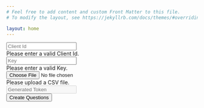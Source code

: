 ```yaml
---
# Feel free to add content and custom Front Matter to this file.
# To modify the layout, see https://jekyllrb.com/docs/themes/#overriding-theme-defaults

layout: home
---
```

<div class="container-fluid">
    <form action="#" class="needs-validation" id="bulk-update-form">
        <div class="row">
            <div class="col col-2">
                <input placeholder="Client Id" type="text" id="clientId" class="form-control" required>
                <div class="invalid-feedback">Please enter a valid Client Id.</div>
            </div>
            <div class="col col-2">
                <input placeholder="Key" type="text" id="clientKey" class="form-control" required>
                <div class="invalid-feedback">Please enter a valid Key.</div>
            </div>
            <div class="col col-3">
                <input type="file" id="fileToUpload" class="form-control" required>
                <div class="invalid-feedback">Please upload a CSV file.</div>
            </div>
            <div class="col col-2">
                <input disabled placeholder="Generated Token" type="text" id="generated-token" class="form-control">
            </div>
            <div class="col col-1"></div>
            <div class="col col-2">
                <button type="submit" class="btn btn-primary stick-to-end" id="btnUploadFile">Create Questions</button>
            </div>
        </div>
    </form>
</div>
<div id="uploadProgressDiv" style="display: none; margin-top: 20px;" class="progress">
    <div id="uploadProgress" class="progress-bar progress-bar-striped" style="width:0%"></div>
</div>
<div class="container-fluid">
    <br>
    <div style="display: none;" id="bulkUpdateResult">
        <!-- Nav tabs -->
        <ul class="container-fluid nav nav-tabs" role="tablist">
            <li class="nav-item">
                <a style="text-decoration:none" class="nav-link active" data-bs-toggle="tab" href="#createdQuesTab">Created Posts</a>
            </li>
            <li class="nav-item">
                <a style="text-decoration:none" class="nav-link" data-bs-toggle="tab" href="#failedQuesTab">
                    Failed Questions <sup><span style="display: none;" id="errorBadgeQues" class="badge rounded-pill bg-danger">Error</span></sup>
                </a>
            </li>
            <li class="nav-item">
                <a style="text-decoration:none" class="nav-link" data-bs-toggle="tab" href="#failedAnswerTab">
                    Failed Answers <sup><span style="display: none;" id="errorBadgeAns" class="badge rounded-pill bg-danger">Error</span></sup>
                </a>
            </li>
        </ul>
        <!-- Tab panes -->
        <div class="tab-content">
            <div id="createdQuesTab" class="tab-pane active table-responsive csv-table" style="margin-top: 20px;">
                <table class="table table-bordered table-hover table-striped post-display-table">
                    <thead><tr><th style="width: 10%;">Title</th><th style="width: 25%;">Body</th><th style="width: 10%;">Tags</th><th style="width: 15%;">Question Link</th><th style="width: 25%;">Answer</th><th style="width: 15%;">Answer Link</th></tr></thead>
                    <tbody id="createdQues"></tbody>
                </table>
            </div>
            <div id="failedQuesTab" class="tab-pane fade table-responsive csv-table" style="margin-top: 20px;">
                <table class="table table-bordered table-hover table-striped post-display-table">
                    <thead><tr><th style="width: 15%;">Title</th><th style="width: 25%;">Body</th><th style="width: 10%;">Tags</th><th style="width: 25%;">Error</th><th style="width: 25%;">Answer</th></tr></thead>
                    <tbody id="failedQues"></tbody>
                </table>
            </div>
            <div id="failedAnswerTab" class="tab-pane fade table-responsive csv-table" style="margin-top: 20px;">
                <table class="table table-bordered table-hover table-striped post-display-table">
                    <thead><tr><th style="width: 10%;">Question Id</th><th style="width: 20%;">Question Title</th><th style="width: 35%;">Answer</th><th style="width: 35%;">Error</th></tr></thead>
                    <tbody id="failedAns"></tbody>
                </table>
            </div>
        </div>
    </div>
</div>